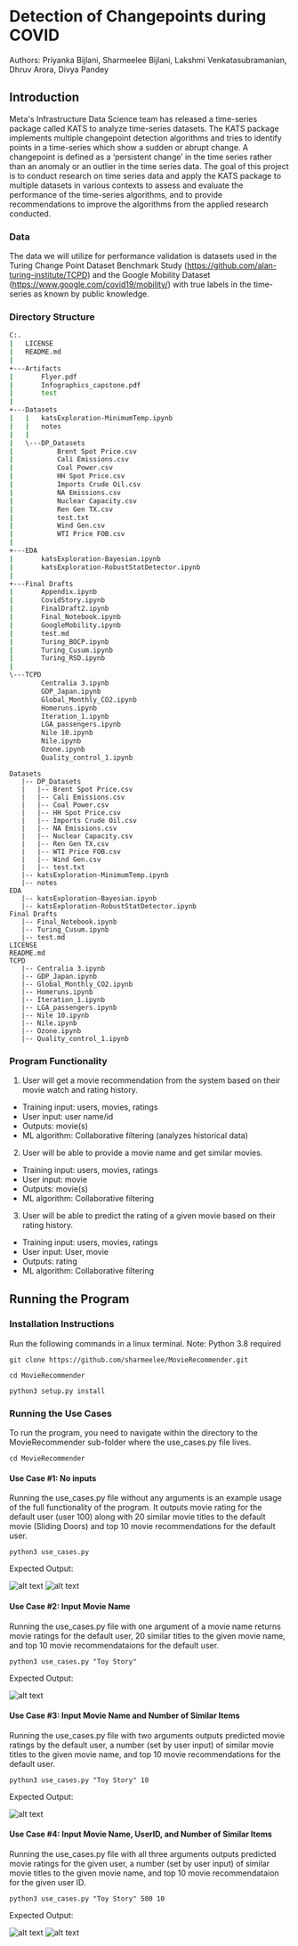 # Detection of Changepoints during COVID
Authors: Priyanka Bijlani, Sharmeelee Bijlani, Lakshmi Venkatasubramanian, Dhruv Arora, Divya Pandey
## Introduction
Meta's Infrastructure Data Science team has released a time-series package called KATS to analyze time-series datasets. The KATS package implements multiple changepoint detection algorithms and tries to identify points in a time-series which show a sudden or abrupt change. A changepoint is defined as a ‘persistent change’ in the time series rather than an anomaly or an outlier in the time series data. The goal of this project is to conduct research on time series data and apply the KATS package to multiple datasets in various contexts to assess and evaluate the performance of the time-series algorithms, and to provide recommendations to improve the algorithms from the applied research conducted.

### Data
The data we will utilize for performance validation is datasets used in the Turing Change Point Dataset Benchmark Study (https://github.com/alan-turing-institute/TCPD) and the Google Mobility Dataset (https://www.google.com/covid19/mobility/) with true labels in the time-series as known by public knowledge. 

### Directory Structure
```bash
C:.
|   LICENSE
|   README.md
|
+---Artifacts
|       Flyer.pdf
|       Infographics_capstone.pdf
|       test
|
+---Datasets
|   |   katsExploration-MinimumTemp.ipynb
|   |   notes
|   |
|   \---DP_Datasets
|           Brent Spot Price.csv
|           Cali Emissions.csv
|           Coal Power.csv
|           HH Spot Price.csv
|           Imports Crude Oil.csv
|           NA Emissions.csv
|           Nuclear Capacity.csv
|           Ren Gen TX.csv
|           test.txt
|           Wind Gen.csv
|           WTI Price FOB.csv
|
+---EDA
|       katsExploration-Bayesian.ipynb
|       katsExploration-RobustStatDetector.ipynb
|
+---Final Drafts
|       Appendix.ipynb
|       CovidStory.ipynb
|       FinalDraft2.ipynb
|       Final_Notebook.ipynb
|       GoogleMobility.ipynb
|       test.md
|       Turing_BOCP.ipynb
|       Turing_Cusum.ipynb
|       Turing_RSD.ipynb
|
\---TCPD
        Centralia 3.ipynb
        GDP_Japan.ipynb
        Global_Monthly_CO2.ipynb
        Homeruns.ipynb
        Iteration_1.ipynb
        LGA_passengers.ipynb
        Nile 10.ipynb
        Nile.ipynb
        Ozone.ipynb
        Quality_control_1.ipynb

```
```
Datasets
   |-- DP_Datasets
   |   |-- Brent Spot Price.csv
   |   |-- Cali Emissions.csv
   |   |-- Coal Power.csv
   |   |-- HH Spot Price.csv
   |   |-- Imports Crude Oil.csv
   |   |-- NA Emissions.csv
   |   |-- Nuclear Capacity.csv
   |   |-- Ren Gen TX.csv
   |   |-- WTI Price FOB.csv
   |   |-- Wind Gen.csv
   |   |-- test.txt
   |-- katsExploration-MinimumTemp.ipynb
   |-- notes
EDA
   |-- katsExploration-Bayesian.ipynb
   |-- katsExploration-RobustStatDetector.ipynb
Final Drafts
   |-- Final_Notebook.ipynb
   |-- Turing_Cusum.ipynb
   |-- test.md
LICENSE
README.md
TCPD
   |-- Centralia 3.ipynb
   |-- GDP_Japan.ipynb
   |-- Global_Monthly_CO2.ipynb
   |-- Homeruns.ipynb
   |-- Iteration_1.ipynb
   |-- LGA_passengers.ipynb
   |-- Nile 10.ipynb
   |-- Nile.ipynb
   |-- Ozone.ipynb
   |-- Quality_control_1.ipynb
```


### Program Functionality
1. User will get a movie recommendation from the system based on their movie watch and rating history.
  - Training input: users, movies, ratings
  - User input: user name/id
  - Outputs: movie(s)
  - ML algorithm: Collaborative filtering (analyzes historical data)

2. User will be able to provide a movie name and get similar movies.
  - Training input: users, movies, ratings
  - User input: movie
  - Outputs: movie(s)
  - ML algorithm: Collaborative filtering 

3. User will be able to predict the rating of a given movie based on their rating history.
  - Training input: users, movies, ratings
  - User input: User, movie
  - Outputs: rating
  - ML algorithm: Collaborative filtering 
## Running the Program
### Installation Instructions
Run the following commands in a linux terminal. 
Note: Python 3.8 required
```
git clone https://github.com/sharmeelee/MovieRecommender.git
```
```
cd MovieRecommender
```
```
python3 setup.py install
```
### Running the Use Cases
To run the program, you need to navigate within the directory to the MovieRecommender sub-folder where the use_cases.py file lives.
```
cd MovieRecommender
```
#### Use Case #1: No inputs
Running the use_cases.py file without any arguments is an example usage of the full functionality of the program. It outputs movie rating for the default user (user 100) along with 20 similar movie titles to the default movie (Sliding Doors) and top 10 movie recommendations for the default user. 
```
python3 use_cases.py
```
Expected Output:

![alt text](images/use_cases1-1.png)
![alt text](images/use_cases1-2.png)
#### Use Case #2: Input Movie Name
Running the use_cases.py file with one argument of a movie name returns movie ratings for the default user, 20 similar titles to the given movie name, and top 10 movie recommendataions for the default user. 
```
python3 use_cases.py "Toy Story"
```
Expected Output: 

![alt text](images/use_cases2.png)
#### Use Case #3: Input Movie Name and Number of Similar Items
Running the use_cases.py file with two arguments outputs predicted movie ratings by the default user, a number (set by user input) of similar movie titles to the given movie name, and top 10 movie recommendations for the default user. 
```
python3 use_cases.py "Toy Story" 10
```
Expected Output:

![alt text](images/use_cases3.png)
#### Use Case #4: Input Movie Name, UserID, and Number of Similar Items
Running the use_cases.py file with all three arguments outputs predicted movie ratings for the given user, a number (set by user input) of similar movie titles to the given movie name, and top 10 movie recommendataion for the given user ID.
```
python3 use_cases.py "Toy Story" 500 10
```
Expected Output:

![alt text](images/use_case4-1.png)
![alt text](images/use_case4-2.png)
